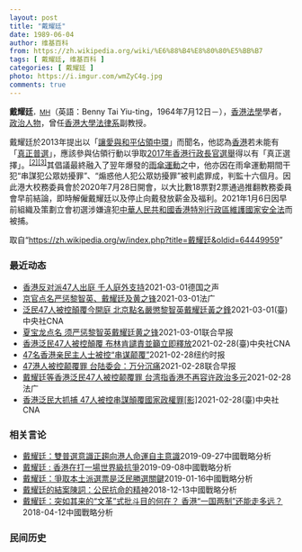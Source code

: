 ```yaml
---
layout: post
title: "戴耀廷"
date: 1989-06-04
author: 维基百科
from: https://zh.wikipedia.org/wiki/%E6%88%B4%E8%80%80%E5%BB%B7
tags: [ 戴耀廷, 维基百科 ]
categories: [ 戴耀廷 ]
photo: https://i.imgur.com/wmZyC4g.jpg
comments: true
---
```

<div class="mw-parser-output">
<p><b>戴耀廷</b><span style="font-size:smaller">，<a href="/wiki/%E6%A6%AE%E8%AD%BD%E5%8B%B3%E7%AB%A0_(%E9%A6%99%E6%B8%AF)" title="榮譽勳章 (香港)">MH</a></span>（英語：<span lang="en">Benny Tai Yiu-ting</span>，1964年7月12日<span class="useeditintro" title="Template:BLP editintro">－</span>），<a href="/wiki/%E9%A6%99%E6%B8%AF" title="香港">香港</a><a href="/wiki/%E6%B3%95%E5%AD%B8" class="mw-redirect" title="法學">法學</a>學者，<a href="/wiki/%E6%94%BF%E6%B2%BB%E4%BA%BA%E7%89%A9" title="政治人物">政治人物</a>，曾任<a href="/wiki/%E9%A6%99%E6%B8%AF%E5%A4%A7%E5%AD%B8" title="香港大學">香港大學</a><a href="/wiki/%E9%A6%99%E6%B8%AF%E5%A4%A7%E5%AD%B8%E6%B3%95%E5%BE%8B%E5%AD%B8%E9%99%A2" title="香港大學法律學院">法律系</a>副教授。
</p><p>戴耀廷於2013年提出以「<a href="/wiki/%E8%AE%93%E6%84%9B%E8%88%87%E5%92%8C%E5%B9%B3%E4%BD%94%E9%A0%98%E4%B8%AD%E7%92%B0" title="讓愛與和平佔領中環">讓愛與和平佔領中環</a>」而聞名，他認為<a href="/wiki/%E9%A6%99%E6%B8%AF" title="香港">香港</a>若未能有「<a href="/wiki/%E7%9C%9F%E6%99%AE%E9%81%B8" title="真普選">真正普選</a>」，應該參與佔領行動以爭取<a href="/wiki/2017%E5%B9%B4%E9%A6%99%E6%B8%AF%E8%A1%8C%E6%94%BF%E9%95%B7%E5%AE%98%E9%81%B8%E8%88%89" class="mw-redirect" title="2017年香港行政長官選舉">2017年香港行政長官選舉</a>得以有「真正選擇」。<sup id="cite_ref-2" class="reference"><a href="#cite_note-2">[2]</a></sup><sup id="cite_ref-3" class="reference"><a href="#cite_note-3">[3]</a></sup>其倡議最終融入了翌年爆發的<a href="/wiki/%E9%9B%A8%E5%82%98%E9%81%8B%E5%8B%95" class="mw-redirect" title="雨傘運動">雨傘運動</a>之中，他亦因在雨傘運動期間干犯“串謀犯公眾妨擾罪”、“煽惑他人犯公眾妨擾罪”被判處罪成，判監十六個月。因此港大校務委員會於2020年7月28日開會，以大比數18票對2票通過推翻教務委員會早前結論，即時解僱戴耀廷以及停止向戴發放薪金及福利。2021年1月6日因早前組織及策劃立會初選涉嫌違犯<a href="/wiki/%E4%B8%AD%E8%8F%AF%E4%BA%BA%E6%B0%91%E5%85%B1%E5%92%8C%E5%9C%8B%E9%A6%99%E6%B8%AF%E7%89%B9%E5%88%A5%E8%A1%8C%E6%94%BF%E5%8D%80%E7%B6%AD%E8%AD%B7%E5%9C%8B%E5%AE%B6%E5%AE%89%E5%85%A8%E6%B3%95" title="中華人民共和國香港特別行政區維護國家安全法">中華人民共和國香港特別行政區維護國家安全法</a>而被捕。
</p>
</div><noscript><img src="//zh.wikipedia.org/wiki/Special:CentralAutoLogin/start?type=1x1" alt="" title="" width="1" height="1" style="border: none; position: absolute;"></noscript>
<div class="printfooter">取自“<a dir="ltr" href="https://zh.wikipedia.org/w/index.php?title=戴耀廷&amp;oldid=64449959">https://zh.wikipedia.org/w/index.php?title=戴耀廷&amp;oldid=64449959</a>”</div><div id="recent-news"><h3>最近动态</h3><ul><li><a href="https://nodebe4.github.io/waimei/2021-03-01/%E9%A6%99%E6%B8%AF%E5%8F%8D%E5%AF%B9%E6%B4%BE47%E4%BA%BA%E5%87%BA%E5%BA%AD-%E5%8D%83%E4%BA%BA%E5%BA%AD%E5%A4%96%E6%94%AF%E6%8C%81" title="香港反对派47人出庭 千人庭外支持—— 3月1日，去年參加民主派“35+”初選的47名反對派人士因涉違反香港國安法在西九龍法院提堂，其中也包括戴耀廷、梁國雄等泛民陣營知名人物。據路透社等媒體報導...">香港反对派47人出庭  千人庭外支持</a><time>2021-03-01</time><a class="tag">德国之声</a></li>
<li><a href="https://nodebe4.github.io/waimei/2021-03-01/%E4%BA%AC%E5%AE%98%E7%82%B9%E5%90%8D%E4%B8%A5%E6%83%A9%E9%BB%8E%E6%99%BA%E8%8B%B1-%E6%88%B4%E8%80%80%E5%BB%B7%E5%8F%8A%E9%BB%84%E4%B9%8B%E9%94%8B" title="京官点名严惩黎智英、戴耀廷及黄之锋—— 01/03/2021 - 11:17 负责香港事务的国务院港澳事务办公室主任夏宝龙上周在一个重申爱国者治港的研讨会上表明，不能容许「反中乱港分子」染指香港...">京官点名严惩黎智英、戴耀廷及黄之锋</a><time>2021-03-01</time><a class="tag">法广</a></li>
<li><a href="https://nodebe4.github.io/waimei/2021-03-01/%E6%B3%9B%E6%B0%9147%E4%BA%BA%E8%A2%AB%E6%8E%A7%E9%A1%9B%E8%A6%86%E4%BB%8A%E9%96%8B%E5%BA%AD-%E5%8C%97%E4%BA%AC%E9%BB%9E%E5%90%8D%E5%9A%B4%E6%87%B2%E9%BB%8E%E6%99%BA%E8%8B%B1%E6%88%B4%E8%80%80%E5%BB%B7%E9%BB%83%E4%B9%8B%E9%8B%92" title="泛民47人被控顛覆今開庭 北京點名嚴懲黎智英戴耀廷黃之鋒—— 港媒1日披露，中國港澳辦主任夏寶龍稍早前在一場會議中，點名嚴懲「反中亂港分子」黎智英（右）、戴耀廷及黃之鋒。圖為黎智英2月18日申請...">泛民47人被控顛覆今開庭 北京點名嚴懲黎智英戴耀廷黃之鋒</a><time>2021-03-01</time><a class="tag">(臺)中央社CNA</a></li>
<li><a href="https://nodebe4.github.io/waimei/2021-03-01/%E5%A4%8F%E5%AE%9D%E9%BE%99%E7%82%B9%E5%90%8D-%E9%A1%BB%E4%B8%A5%E6%83%A9%E9%BB%8E%E6%99%BA%E8%8B%B1%E6%88%B4%E8%80%80%E5%BB%B7%E9%BB%84%E4%B9%8B%E9%94%8B" title="夏宝龙点名 须严惩黎智英戴耀廷黄之锋—— 香港《紫荊》杂志3月号发布了中国全国政协副主席、国务院港澳办主任夏宝龙2月22日在全国港澳研究会举办的“完善一国两制制度体系，落实爱国者治港根本原则”专...">夏宝龙点名 须严惩黎智英戴耀廷黄之锋</a><time>2021-03-01</time><a class="tag">联合早报</a></li>
<li><a href="https://nodebe4.github.io/waimei/2021-02-28/%E9%A6%99%E6%B8%AF%E6%B3%9B%E6%B0%9147%E4%BA%BA%E8%A2%AB%E6%8E%A7%E9%A1%9B%E8%A6%86-%E5%B8%83%E6%9E%97%E8%82%AF%E8%AD%B4%E8%B2%AC%E4%B8%A6%E7%B1%B2%E7%AB%8B%E5%8D%B3%E9%87%8B%E6%94%BE" title="香港泛民47人被控顛覆 布林肯譴責並籲立即釋放—— 港警依國安法「顛覆國家政權」罪名，起訴前香港大學法律系副教授戴耀廷等47名民主派人士，大批市民1日在西九龍法院審議前聚集場外聲援。（圖取自立場...">香港泛民47人被控顛覆 布林肯譴責並籲立即釋放</a><time>2021-02-28</time><a class="tag">(臺)中央社CNA</a></li>
<li><a href="https://nodebe4.github.io/waimei/2021-02-28/47%E5%90%8D%E9%A6%99%E6%B8%AF%E4%BA%B2%E6%B0%91%E4%B8%BB%E4%BA%BA%E5%A3%AB%E8%A2%AB%E6%8E%A7-%E4%B8%B2%E8%B0%8B%E9%A2%A0%E8%A6%86" title="47名香港亲民主人士被控“串谋颠覆”—— TIFFANY MAY,TIFFANY MAY2021-03-01 11:40:52 周日，戴耀廷在香港警察局外。他是47位被指控违反香港国安法的泛民派...">47名香港亲民主人士被控“串谋颠覆”</a><time>2021-02-28</time><a class="tag">纽约时报</a></li>
<li><a href="https://nodebe4.github.io/waimei/2021-02-28/47%E6%B8%AF%E4%BA%BA%E8%A2%AB%E6%8E%A7%E9%A2%A0%E8%A6%86%E7%BD%AA-%E5%8F%B0%E9%99%86%E5%A7%94%E4%BC%9A-%E4%B8%87%E5%88%86%E6%B2%89%E7%97%9B" title="47港人被控颠覆罪 台陆委会：万分沉痛—— 香港警方昨天下午以涉嫌违反《香港国安法》下“串谋颠覆国家政权罪”，起诉包括香港大学法律学院前副教授戴耀廷等47名泛民主派人士，台湾陆委会昨晚表示，对伤...">47港人被控颠覆罪 台陆委会：万分沉痛</a><time>2021-02-28</time><a class="tag">联合早报</a></li>
<li><a href="https://nodebe4.github.io/waimei/2021-02-28/%E6%88%B4%E8%80%80%E5%BB%B7%E7%AD%89%E9%A6%99%E6%B8%AF%E6%B3%9B%E6%B0%9147%E4%BA%BA%E8%A2%AB%E6%8E%A7%E9%A2%A0%E8%A6%86%E7%BD%AA-%E5%8F%B0%E6%B9%BE%E6%8C%87%E9%A6%99%E6%B8%AF%E4%B8%8D%E5%86%8D%E5%AE%B9%E8%AE%B8%E6%94%BF%E6%B2%BB%E5%A4%9A%E5%85%83" title="戴耀廷等香港泛民47人被控颠覆罪 台湾指香港不再容许政治多元—— 28/02/2021 - 22:46 47名曾发起并参与去年香港民主派初选人士被控&quot;串谋颠覆国家政权罪&quot;，今...">戴耀廷等香港泛民47人被控颠覆罪 台湾指香港不再容许政治多元</a><time>2021-02-28</time><a class="tag">法广</a></li>
<li><a href="https://nodebe4.github.io/waimei/2021-02-28/%E9%A6%99%E6%B8%AF%E6%B3%9B%E6%B0%91%E5%A4%A7%E6%8A%93%E6%8D%95-47%E4%BA%BA%E8%A2%AB%E6%8E%A7%E4%B8%B2%E8%AC%80%E9%A1%9B%E8%A6%86%E5%9C%8B%E5%AE%B6%E6%94%BF%E6%AC%8A%E7%BD%AA-%E5%BD%B1" title="香港泛民大抓捕 47人被控串謀顛覆國家政權罪[影]—— 港媒報導，包括前香港大學法律系副教授戴耀廷（前）等47名民主派人士因參與「35+初選」而被控「串謀顛覆國家政權」罪，將於西九龍裁判法院首次...">香港泛民大抓捕 47人被控串謀顛覆國家政權罪[影]</a><time>2021-02-28</time><a class="tag">(臺)中央社CNA</a></li>
</ul></div><div id="open-opinion"><h3>相关言论</h3><ul><li><a href="https://nodebe4.github.io/opinion/2019-09-27/%E6%88%B4%E8%80%80%E5%BB%B7-%E9%9B%99%E6%99%AE%E9%81%B8%E6%84%8F%E8%AD%98%E6%AD%A3%E8%B6%A8%E5%90%91%E6%B8%AF%E4%BA%BA%E5%91%BD%E9%81%8B%E8%87%AA%E4%B8%BB%E6%84%8F%E8%AD%98/" title="戴耀廷">戴耀廷：雙普選意識正趨向港人命運自主意識</a><time>2019-09-27</time><a class="tag">中國戰略分析</a></li>
<li><a href="https://nodebe4.github.io/opinion/2019-09-08/%E6%88%B4%E8%80%80%E5%BB%B7-%E9%A6%99%E6%B8%AF%E5%9C%A8%E6%89%93%E4%B8%80%E5%A0%B4%E4%B8%96%E7%95%8C%E7%B4%9A%E6%8A%97%E7%88%AD/" title="戴耀廷">戴耀廷 : 香港在打一場世界級抗爭</a><time>2019-09-08</time><a class="tag">中國戰略分析</a></li>
<li><a href="https://nodebe4.github.io/opinion/2019-01-16/%E6%88%B4%E8%80%80%E5%BB%B7-%E7%88%AD%E5%8F%96%E6%9C%AC%E5%9C%9F%E6%B4%BE%E9%81%B8%E7%A5%A8%E6%98%AF%E6%B3%9B%E6%B0%91%E5%8B%9D%E9%81%B8%E9%97%9C%E9%8D%B5/" title="戴耀廷">戴耀廷：爭取本土派選票是泛民勝選關鍵</a><time>2019-01-16</time><a class="tag">中國戰略分析</a></li>
<li><a href="https://nodebe4.github.io/opinion/2018-12-13/%E6%88%B4%E8%80%80%E5%BB%B7%E7%9A%84%E7%B5%90%E6%A1%88%E9%99%B3%E8%A9%9E-%E5%85%AC%E6%B0%91%E6%8A%97%E5%91%BD%E7%9A%84%E7%B2%BE%E7%A5%9E/" title="">戴耀廷的結案陳詞：公民抗命的精神</a><time>2018-12-13</time><a class="tag">中國戰略分析</a></li>
<li><a href="https://nodebe4.github.io/opinion/2018-04-12/%E6%88%B4%E8%80%80%E5%BB%B7-%E7%AA%81%E5%A6%82%E5%85%B6%E6%9D%A5%E7%9A%84-%E6%96%87%E9%9D%A9-%E5%BC%8F%E6%89%B9%E6%96%97%E7%9B%AE%E7%9A%84%E4%BD%95%E5%9C%A8-%E9%A6%99%E6%B8%AF-%E4%B8%80%E5%9B%BD%E4%B8%A4%E5%88%B6-%E8%BF%98%E8%83%BD%E8%B5%B0%E5%A4%9A%E8%BF%9C/" title="戴耀廷">戴耀廷：突如其来的“文革”式批斗目的何在？ 香港“一国两制”还能走多远？</a><time>2018-04-12</time><a class="tag">中國戰略分析</a></li>
</ul></div><div id="mjls-record"><h3>民间历史</h3><ul></ul></div>